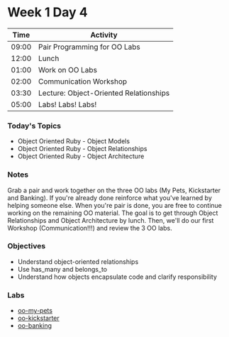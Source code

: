 # Week 1 Day 4 

| Time | Activity |
| --- | --- |
| 09:00 | Pair Programming for OO Labs|
| 12:00 | Lunch |
| 01:00 | Work on OO Labs |
| 02:00 | Communication Workshop |
| 03:30 | Lecture: Object-Oriented Relationships |
| 05:00 | Labs! Labs! Labs! |

### Today's Topics

+ Object Oriented Ruby - Object Models
+ Object Oriented Ruby - Object Relationships
+ Object Oriented Ruby - Object Architecture

### Notes

Grab a pair and work together on the three OO labs (My Pets, Kickstarter and Banking). If you're already done reinforce what you've learned by helping someone else.  When you're pair is done, you are free to continue working on the remaining OO material. The goal is to get through Object Relationships and Object Architecture by lunch. Then, we'll do our first Workshop (Communication!!!) and review the 3 OO labs.

### Objectives

- Understand object-oriented relationships
- Use has\_many and belongs\_to
- Understand how objects encapsulate code and clarify responsibility

### Labs

- [oo-my-pets](https://github.com/learn-co-students/oo-my-pets-web-0217)
- [oo-kickstarter](https://github.com/learn-co-students/oo-kickstarter-web-0217)
- [oo-banking](https://github.com/learn-co-students/oo-banking-web-0217)

